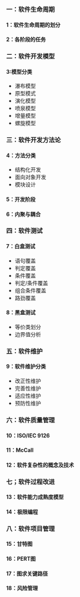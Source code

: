 ### 一：软件生命周期

#### 1：软件生命周期的划分

#### 2：各阶段的任务

### 二：软件开发模型

#### 3:模型分类
+ 瀑布模型
+ 原型模式
+ 演化模型
+ 喷泉模型
+ 增量模型
+ 螺旋模型


### 三：软件开发方法论

#### 4：方法分类
+ 结构化开发
+ 面向对象开发
+ 模块设计

#### 5：开发阶段

#### 6：内聚与耦合


### 四：软件测试

#### 7：白盒测试
+ 语句覆盖
+ 判定覆盖
+ 条件覆盖
+ 判定/条件覆盖
+ 组合条件覆盖
+ 路劲覆盖

#### 8：黑盒测试
+ 等价类划分
+ 边界值分析

### 五：软件维护
#### 9：软件维护分类
+ 改正性维护
+ 完善性维护
+ 适应性维护
+ 预防性维护


### 六：软件质量管理

#### 10：ISO/IEC 9126

#### 11：McCall

#### 12：软件复杂性的概念及技术

### 七；软件过程改进
#### 13：软件能力成熟度模型

#### 14：极限编程

### 八：软件项目管理
#### 15：甘特图

#### 16：PERT图

#### 17：图求关键路径

#### 18：风险管理



